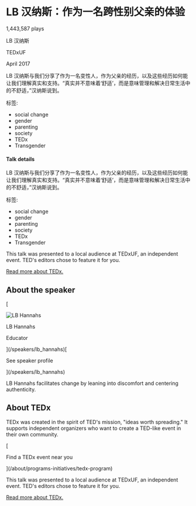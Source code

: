 # LB 汉纳斯：作为一名跨性别父亲的体验

1,443,587 plays

LB 汉纳斯

TEDxUF

April 2017

LB 汉纳斯与我们分享了作为一名变性人，作为父亲的经历，以及这些经历如何能让我们理解真实和支持。“真实并不意味着‘舒适’，而是意味管理和解决日常生活中的不舒适，”汉纳斯说到。

标签:
- social change
- gender
- parenting
- society
- TEDx
- Transgender

#### Talk details

LB 汉纳斯与我们分享了作为一名变性人，作为父亲的经历，以及这些经历如何能让我们理解真实和支持。“真实并不意味着‘舒适’，而是意味管理和解决日常生活中的不舒适，”汉纳斯说到。

标签:
- social change
- gender
- parenting
- society
- TEDx
- Transgender

This talk was presented to a local audience at TEDxUF, an independent event. TED's editors chose to feature it for you.

[Read more about TEDx.](/about/programs-initiatives/tedx-program)

## About the speaker

[

![LB Hannahs](https://pi.tedcdn.com/r/pe.tedcdn.com/images/ted/9bfb9fdcfa4f9ccd34b2e13a6f4ceeb9116f6197_254x191.jpg?u%5Br%5D=2&u%5Bs%5D=0.5&u%5Ba%5D=0.8&u%5Bt%5D=0.03&quality=80&w=56)

LB Hannahs

Educator

](/speakers/lb_hannahs)[

See speaker profile

](/speakers/lb_hannahs)

LB Hannahs facilitates change by leaning into discomfort and centering authenticity.

## About TEDx

TEDx was created in the spirit of TED's mission, "ideas worth spreading." It supports independent organizers who want to create a TED-like event in their own community.

[

Find a TEDx event near you

](/about/programs-initiatives/tedx-program)

This talk was presented to a local audience at TEDxUF, an independent event. TED's editors chose to feature it for you.

[Read more about TEDx.](/about/programs-initiatives/tedx-program)
